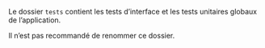 Le dossier `tests` contient les tests d’interface et les tests unitaires globaux de l’application.

<doc-alert type="warning">
Il n’est pas recommandé de renommer ce dossier.
</doc-alert>
